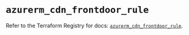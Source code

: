# `azurerm_cdn_frontdoor_rule`

Refer to the Terraform Registry for docs: [`azurerm_cdn_frontdoor_rule`](https://registry.terraform.io/providers/hashicorp/azurerm/3.94.0/docs/resources/cdn_frontdoor_rule).
